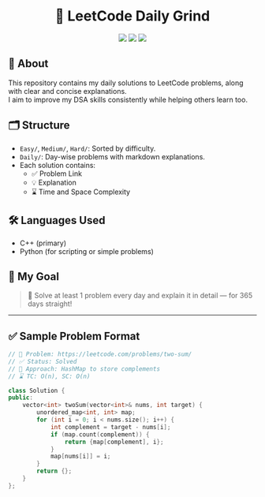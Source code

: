 <h1 align="center">🧠 LeetCode Daily Grind</h1>
<p align="center">
  <img src="https://img.shields.io/badge/Problems%20Solved-03-orange?style=for-the-badge" />
  <img src="https://img.shields.io/badge/Language-C++/Python-blue?style=for-the-badge" />
  <img src="https://img.shields.io/badge/Updated-Daily-success?style=for-the-badge" />
</p>

## 📘 About

This repository contains my daily solutions to LeetCode problems, along with clear and concise explanations.  
I aim to improve my DSA skills consistently while helping others learn too.

## 🗂️ Structure

- `Easy/`, `Medium/`, `Hard/`: Sorted by difficulty.
- `Daily/`: Day-wise problems with markdown explanations.
- Each solution contains:
  - ✅ Problem Link
  - 💡 Explanation
  - ⌛ Time and Space Complexity

## 🛠️ Languages Used
- C++ (primary)
- Python (for scripting or simple problems)

## 📅 My Goal
> 📌 Solve at least 1 problem every day and explain it in detail — for 365 days straight!

---

## ✅ Sample Problem Format

```cpp
// 📌 Problem: https://leetcode.com/problems/two-sum/
// ✅ Status: Solved
// 🧠 Approach: HashMap to store complements
// ⌛ TC: O(n), SC: O(n)

class Solution {
public:
    vector<int> twoSum(vector<int>& nums, int target) {
        unordered_map<int, int> map;
        for (int i = 0; i < nums.size(); i++) {
            int complement = target - nums[i];
            if (map.count(complement)) {
                return {map[complement], i};
            }
            map[nums[i]] = i;
        }
        return {};
    }
};
